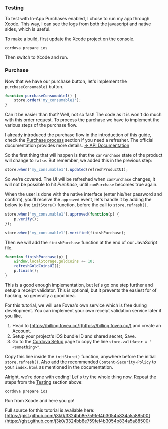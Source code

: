 
### Testing

To test with In-App Purchases enabled, I chose to run my app through Xcode. This way, I can see the logs from both the javascript and native sides, which is useful.

To make a build, first update the Xcode project on the console.

```text
cordova prepare ios
```

Then switch to Xcode and run.

### Purchase

Now that we have our purchase button, let's implement the `purchaseConsumable1` button.

```javascript
function purchaseConsumable1() {
    store.order('my_consumable1');
}
```

Can it be easier than that? Well, not so fast! The code as it is won't do much with this order request. To process the purchase we have to implement the various steps of the purchase flow.

I already introduced the purchase flow in the introduction of this guide, check the [Purchase process](../discover/about-the-plugin.md#purchase-process) section if you need a refresher. The official documentation provides more details. [⇒ API Documentation](https://github.com/j3k0/cordova-plugin-purchase/blob/master/doc/api.md#-purchasing) 

So the first thing that will happen is that the `canPurchase` state of the product will change to `false`. But remember, we added this in the previous step:

```javascript
store.when('my_consumable1').updated(refreshProductUI);
```

So we're covered. The UI will be refreshed when `canPurchase` changes, it will not be possible to hit _Purchase_, until `canPurchase` becomes true again.

When the user is done with the native interface \(enter his/her password and confirm\), you'll receive the `approved` event, let's handle it by adding the below to the `initStore()` function, before the call to `store.refresh()`.

```javascript
store.when('my_consumable1').approved(function(p) {
    p.verify();
});
```

```javascript
store.when('my_consumable1').verified(finishPurchase);
```

Then we will add the `finishPurchase` function at the end of our JavaScript file.

```javascript
function finishPurchase(p) {
    window.localStorage.goldCoins += 10;
    refreshGoldCoinsUI();
    p.finish();
}
```

This is a good enough implementation, but let's go one step further and setup a receipt validator. This is optional, but it prevents the easiest for of hacking, so generally a good idea.

For this tutorial, we will use Fovea's own service which is free during development. You can implement your own receipt validation service later if you like.

1. Head to [https://billing.fovea.cc/](https://billing.fovea.cc/) and create an Account.
2. Setup your project's iOS bundle ID and shared secret, Save.
3. Go to the [Cordova Setup](https://billing-dashboard.fovea.cc/setup/cordova) page to copy the line `store.validator = "<something>"`.

Copy this line inside the `initStore()` function, anywhere before the initial `store.refresh()`. Also add the recommended `Content-Security-Policy` to your `index.html` as mentioned in the documentation.

Alright, we're done with coding! Let's try the whole thing now. Repeat the steps from the [Testing](#testing) section above:

```text
cordova prepare ios
```

Run from Xcode and here you go!

Full source for this tutorial is available here: [https://gist.github.com/j3k0/3324bb8e759fef4b3054b834a5a88500](https://gist.github.com/j3k0/3324bb8e759fef4b3054b834a5a88500)

